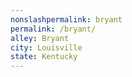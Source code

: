 ```yaml
---
﻿nonslashpermalink: bryant
permalink: /bryant/
alley: Bryant
city: Louisville
state: Kentucky
---
```

